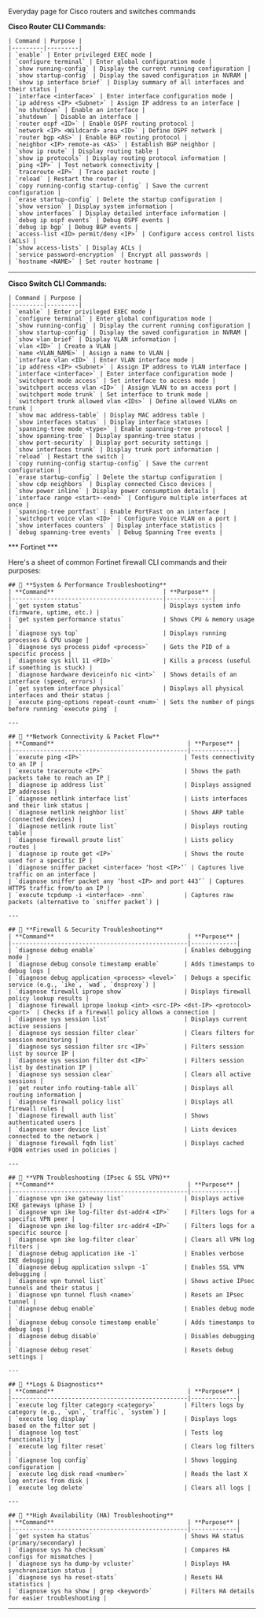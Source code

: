 Everyday page for Cisco routers and switches commands

**Cisco Router CLI Commands:**

    | Command | Purpose |
    |---------|---------|
    | `enable` | Enter privileged EXEC mode |
    | `configure terminal` | Enter global configuration mode |
    | `show running-config` | Display the current running configuration |
    | `show startup-config` | Display the saved configuration in NVRAM |
    | `show ip interface brief` | Display summary of all interfaces and their status |
    | `interface <interface>` | Enter interface configuration mode |
    | `ip address <IP> <Subnet>` | Assign IP address to an interface |
    | `no shutdown` | Enable an interface |
    | `shutdown` | Disable an interface |
    | `router ospf <ID>` | Enable OSPF routing protocol |
    | `network <IP> <Wildcard> area <ID>` | Define OSPF network |
    | `router bgp <AS>` | Enable BGP routing protocol |
    | `neighbor <IP> remote-as <AS>` | Establish BGP neighbor |
    | `show ip route` | Display routing table |
    | `show ip protocols` | Display routing protocol information |
    | `ping <IP>` | Test network connectivity |
    | `traceroute <IP>` | Trace packet route |
    | `reload` | Restart the router |
    | `copy running-config startup-config` | Save the current configuration |
    | `erase startup-config` | Delete the startup configuration |
    | `show version` | Display system information |
    | `show interfaces` | Display detailed interface information |
    | `debug ip ospf events` | Debug OSPF events |
    | `debug ip bgp` | Debug BGP events |
    | `access-list <ID> permit/deny <IP>` | Configure access control lists (ACLs) |
    | `show access-lists` | Display ACLs |
    | `service password-encryption` | Encrypt all passwords |
    | `hostname <NAME>` | Set router hostname |

---

**Cisco Switch CLI Commands:**

    | Command | Purpose |
    |---------|---------|
    | `enable` | Enter privileged EXEC mode |
    | `configure terminal` | Enter global configuration mode |
    | `show running-config` | Display the current running configuration |
    | `show startup-config` | Display the saved configuration in NVRAM |
    | `show vlan brief` | Display VLAN information |
    | `vlan <ID>` | Create a VLAN |
    | `name <VLAN_NAME>` | Assign a name to VLAN |
    | `interface vlan <ID>` | Enter VLAN interface mode |
    | `ip address <IP> <Subnet>` | Assign IP address to VLAN interface |
    | `interface <interface>` | Enter interface configuration mode |
    | `switchport mode access` | Set interface to access mode |
    | `switchport access vlan <ID>` | Assign VLAN to an access port |
    | `switchport mode trunk` | Set interface to trunk mode |
    | `switchport trunk allowed vlan <IDs>` | Define allowed VLANs on trunk |
    | `show mac address-table` | Display MAC address table |
    | `show interfaces status` | Display interface statuses |
    | `spanning-tree mode <type>` | Enable spanning-tree protocol |
    | `show spanning-tree` | Display spanning-tree status |
    | `show port-security` | Display port security settings |
    | `show interfaces trunk` | Display trunk port information |
    | `reload` | Restart the switch |
    | `copy running-config startup-config` | Save the current configuration |
    | `erase startup-config` | Delete the startup configuration |
    | `show cdp neighbors` | Display connected Cisco devices |
    | `show power inline` | Display power consumption details |
    | `interface range <start>-<end>` | Configure multiple interfaces at once |
    | `spanning-tree portfast` | Enable PortFast on an interface |
    | `switchport voice vlan <ID>` | Configure Voice VLAN on a port |
    | `show interfaces counters` | Display interface statistics |
    | `debug spanning-tree events` | Debug Spanning Tree events |


*** Fortinet ***

Here's a sheet of common Fortinet firewall CLI commands and their purposes:

    ## 🔹 **System & Performance Troubleshooting**  
    | **Command**                               | **Purpose** |
    |-------------------------------------------|-------------|
    | `get system status`                       | Displays system info (firmware, uptime, etc.) |
    | `get system performance status`           | Shows CPU & memory usage |
    | `diagnose sys top`                        | Displays running processes & CPU usage |
    | `diagnose sys process pidof <process>`    | Gets the PID of a specific process |
    | `diagnose sys kill 11 <PID>`              | Kills a process (useful if something is stuck) |
    | `diagnose hardware deviceinfo nic <int>`  | Shows details of an interface (speed, errors) |
    | `get system interface physical`           | Displays all physical interfaces and their status |
    | `execute ping-options repeat-count <num>` | Sets the number of pings before running `execute ping` |
    
    ---
    
    ## 🔹 **Network Connectivity & Packet Flow**  
    | **Command**                                      | **Purpose** |
    |--------------------------------------------------|-------------|
    | `execute ping <IP>`                             | Tests connectivity to an IP |
    | `execute traceroute <IP>`                       | Shows the path packets take to reach an IP |
    | `diagnose ip address list`                      | Displays assigned IP addresses |
    | `diagnose netlink interface list`               | Lists interfaces and their link status |
    | `diagnose netlink neighbor list`                | Shows ARP table (connected devices) |
    | `diagnose netlink route list`                   | Displays routing table |
    | `diagnose firewall proute list`                 | Lists policy routes |
    | `diagnose ip route get <IP>`                    | Shows the route used for a specific IP |
    | `diagnose sniffer packet <interface> ‘host <IP>’` | Captures live traffic on an interface |
    | `diagnose sniffer packet any ‘host <IP> and port 443’` | Captures HTTPS traffic from/to an IP |
    | `execute tcpdump -i <interface> -nnn`           | Captures raw packets (alternative to `sniffer packet`) |
    
    ---
    
    ## 🔹 **Firewall & Security Troubleshooting**  
    | **Command**                                      | **Purpose** |
    |--------------------------------------------------|-------------|
    | `diagnose debug enable`                         | Enables debugging mode |
    | `diagnose debug console timestamp enable`       | Adds timestamps to debug logs |
    | `diagnose debug application <process> <level>`  | Debugs a specific service (e.g., `ike`, `wad`, `dnsproxy`) |
    | `diagnose firewall iprope show`                 | Displays firewall policy lookup results |
    | `diagnose firewall iprope lookup <int> <src-IP> <dst-IP> <protocol> <port>` | Checks if a firewall policy allows a connection |
    | `diagnose sys session list`                     | Displays current active sessions |
    | `diagnose sys session filter clear`             | Clears filters for session monitoring |
    | `diagnose sys session filter src <IP>`          | Filters session list by source IP |
    | `diagnose sys session filter dst <IP>`          | Filters session list by destination IP |
    | `diagnose sys session clear`                    | Clears all active sessions |
    | `get router info routing-table all`             | Displays all routing information |
    | `diagnose firewall policy list`                 | Displays all firewall rules |
    | `diagnose firewall auth list`                   | Shows authenticated users |
    | `diagnose user device list`                     | Lists devices connected to the network |
    | `diagnose firewall fqdn list`                   | Displays cached FQDN entries used in policies |
    
    ---
    
    ## 🔹 **VPN Troubleshooting (IPsec & SSL VPN)**  
    | **Command**                                      | **Purpose** |
    |--------------------------------------------------|-------------|
    | `diagnose vpn ike gateway list`                 | Displays active IKE gateways (phase 1) |
    | `diagnose vpn ike log-filter dst-addr4 <IP>`    | Filters logs for a specific VPN peer |
    | `diagnose vpn ike log-filter src-addr4 <IP>`    | Filters logs for a specific source |
    | `diagnose vpn ike log-filter clear`             | Clears all VPN log filters |
    | `diagnose debug application ike -1`             | Enables verbose IKE debugging |
    | `diagnose debug application sslvpn -1`          | Enables SSL VPN debugging |
    | `diagnose vpn tunnel list`                      | Shows active IPsec tunnels and their status |
    | `diagnose vpn tunnel flush <name>`              | Resets an IPsec tunnel |
    | `diagnose debug enable`                         | Enables debug mode |
    | `diagnose debug console timestamp enable`       | Adds timestamps to debug logs |
    | `diagnose debug disable`                        | Disables debugging |
    | `diagnose debug reset`                          | Resets debug settings |
    
    ---
    
    ## 🔹 **Logs & Diagnostics**  
    | **Command**                                      | **Purpose** |
    |--------------------------------------------------|-------------|
    | `execute log filter category <category>`        | Filters logs by category (e.g., `vpn`, `traffic`, `system`) |
    | `execute log display`                           | Displays logs based on the filter set |
    | `diagnose log test`                             | Tests log functionality |
    | `execute log filter reset`                      | Clears log filters |
    | `diagnose log config`                           | Shows logging configuration |
    | `execute log disk read <number>`                | Reads the last X log entries from disk |
    | `execute log delete`                            | Clears all logs |
    
    ---
    
    ## 🔹 **High Availability (HA) Troubleshooting**  
    | **Command**                                      | **Purpose** |
    |--------------------------------------------------|-------------|
    | `get system ha status`                          | Shows HA status (primary/secondary) |
    | `diagnose sys ha checksum`                      | Compares HA configs for mismatches |
    | `diagnose sys ha dump-by vcluster`              | Displays HA synchronization status |
    | `diagnose sys ha reset-stats`                   | Resets HA statistics |
    | `diagnose sys ha show | grep <keyword>`         | Filters HA details for easier troubleshooting |

---


